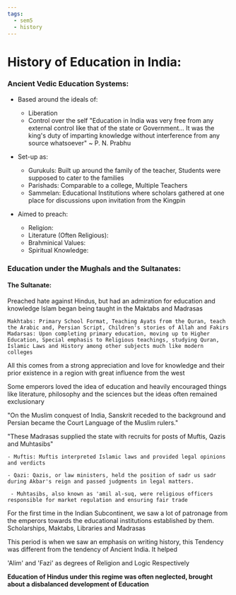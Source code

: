 ```yaml
---
tags:
  - sem5
  - history
---
```

# History of Education in India:
### Ancient Vedic Education Systems:
- Based around the ideals of:
	- Liberation
	- Control over the self
	"Education in India was very free from any external control like that of the state or Government... It was the king's duty of imparting knowledge without interference from any source whatsoever" ~ P. N. Prabhu

- Set-up as:
	- Gurukuls: Built up around the family of the teacher, Students were supposed to cater to the families
	- Parishads: Comparable to a college, Multiple Teachers
	- Sammelan: Educational Institutions where scholars gathered at one place for discussions upon invitation from the Kingpin

- Aimed to preach:
	- Religion:
	- Literature (Often Religious):
	- Brahminical Values:
	- Spiritual Knowledge:

### Education under the Mughals and the Sultanates:

#### The Sultanate:
Preached hate against Hindus, but had an admiration for education and knowledge
Islam began being taught in the Maktabs and Madrasas

	Makhtabs: Primary School Format, Teaching Ayats from the Quran, teach the Arabic and, Persian Script, Children's stories of Allah and Fakirs
	Madarsas: Upon completing primary education, moving up to Higher Education, Special emphasis to Religious teachings, studying Quran, Islamic Laws and History among other subjects much like modern colleges

All this comes from a strong appreciation and love for knowledge and their prior existence in a region with great influence from the west

Some emperors loved the idea of education and heavily encouraged things like literature, philosophy and the sciences but the ideas often remained exclusionary

"On the Muslim conquest of India, Sanskrit receded to the background and Persian became the Court Language of the Muslim rulers."

"These Madrasas supplied the state with recruits for posts of Muftis, Qazis and Muhtasibs"

	- Muftis: Muftis interpreted Islamic laws and provided legal opinions and verdicts

	- Qazi: Qazis, or law ministers, held the position of sadr us sadr during Akbar's reign and passed judgments in legal matters.

	 - Muhtasibs, also known as 'amil al-suq, were religious officers responsible for market regulation and ensuring fair trade

For the first time in the Indian Subcontinent, we saw a lot of patronage from the emperors towards the educational institutions established by them. Scholarships, Maktabs, Libraries and Madrasas 

This period is when we saw an emphasis on writing history, this Tendency was different from the tendency of Ancient India. It helped 

'Alim' and 'Fazi' as degrees of Religion and Logic Respectively

**Education of Hindus under this regime was often neglected, brought about a disbalanced development of Education**